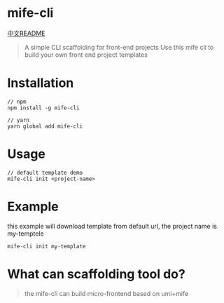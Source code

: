 # mife-cli

[中文README](./README_zh.md)

> A simple CLI scaffolding for front-end projects
> Use this mife cli to build your own front end project templates

# Installation

	// npm
	npm install -g mife-cli

	// yarn
	yarn global add mife-cli

# Usage

	// default template demo
	mife-cli init <project-name>

# Example

this example will download template from default url, the project name is my-temptele

	mife-cli init my-template

# What can scaffolding tool do?

>  the mife-cli can build micro-frontend based on umi+mife